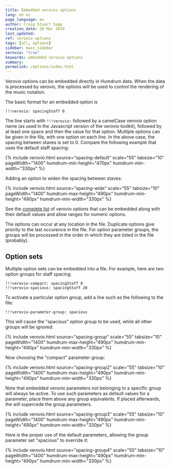 ```yaml
---
title: Embedded verovio options
lang: en es
page_language: en
author: Craig Stuart Sapp
creation_date: 20 Mar 2019
last_updated:
ref: verovio options
tags: [all, options]
sidebar: main_sidebar
verovio: "true"
keywords: embedded verovio options
summary: 
permalink: /options/index.html
---
```


Verovio options can be embedded directly in Humdrum data.  When the data is 
processed by verovio, the options will be used to control the rendering 
of the music notation.

The basic format for an embedded option is

```
!!!verovio: spacingStaff 0
```

The line starts with `!!!verovio:` followed by a camelCase verovio option name 
(as used in the Javascript version of the verovio toolkit), followed by at least
one space and then the value for that option.  Multiple options can be
given in the file, with one option on each line.  In the above case, the
spacing between staves is set to 0.  Compare the following example that uses the 
default staff spacing:


{% include verovio.html
	source="spacing-default"
	scale="55"
	tabsize="10"
	pageWidth="1400"
	humdrum-min-height="470px"
	humdrum-min-width="330px"
%}
<script type="application/x-humdrum" id="spacing-default">
**kern	**kern	**kern	**kern
*ICvox	*ICvox	*ICvox	*ICvox
*Ibass	*Itenor	*Ialto	*Isoprn
*I"Bass	*I"Tenor	*I"Alto	*I"Soprano
*clefF4	*clefGv2	*clefG2	*clefG2
*k[f#]	*k[f#]	*k[f#]	*k[f#]
*M4/4	*M4/4	*M4/4	*M4/4
*met(c)	*met(c)	*met(c)	*met(c)
4G	4B	4g	4dd
=1	=1	=1	=1
4C	8cL	4g	4ee
.	8BJ	.	.
4D	4A	4f#	8ddL
.	.	.	8ccJ
4E	4G	4g	8bL
.	.	.	8ccJ
8BBL	4G	8dL	4dd
8CJ	.	8eJ	.
=2	=2	=2	=2
2D;	2d;	2f#;	2a;
8GL	4d	4g	4b
8F#J	.	.	.
4E	4G	4g	4cc#
=	=	=	=
*-	*-	*-	*-
</script>

Adding an option to widen the spacing between staves:

{% include verovio.html
	source="spacing-wide"
	scale="55"
	tabsize="10"
	pageWidth="1400"
	humdrum-max-height="490px"
	humdrum-min-height="490px"
	humdrum-min-width="330px"
%}
<script type="application/x-humdrum" id="spacing-wide">
!!!verovio: spacingStaff 18
**kern	**kern	**kern	**kern
*ICvox	*ICvox	*ICvox	*ICvox
*Ibass	*Itenor	*Ialto	*Isoprn
*I"Bass	*I"Tenor	*I"Alto	*I"Soprano
*clefF4	*clefGv2	*clefG2	*clefG2
*k[f#]	*k[f#]	*k[f#]	*k[f#]
*M4/4	*M4/4	*M4/4	*M4/4
*met(c)	*met(c)	*met(c)	*met(c)
4G	4B	4g	4dd
=1	=1	=1	=1
4C	8cL	4g	4ee
.	8BJ	.	.
4D	4A	4f#	8ddL
.	.	.	8ccJ
4E	4G	4g	8bL
.	.	.	8ccJ
8BBL	4G	8dL	4dd
8CJ	.	8eJ	.
=2	=2	=2	=2
2D;	2d;	2f#;	2a;
8GL	4d	4g	4b
8F#J	.	.	.
4E	4G	4g	4cc#
=	=	=	=
*-	*-	*-	*-
</script>


See the [complete list](/options/list) of verovio options that can be
embedded along with their default values and allow ranges for numeric options.


The options can occur at any location in the file.  Duplicate options give 
priority to the last occurence in the file.  For option parameter groups, the
groups will be processed in the order in which they are listed in the 
file (probably).

## Option sets ##

Multiple option sets can be embedded into a file.  For example, here are
two option groups for staff spacing:

```
!!!verovio-compact: spacingStaff 0
!!!verovio-spacious: spacingStaff 20
```

To activate a particular option group, add a line such as the following to the file:

```
!!!verovio-parameter-group: spacious
```

This will cause the "spacious" option group to be used, while all other
groups will be ignored:


{% include verovio.html
	source="spacing-group"
	scale="55"
	tabsize="10"
	pageWidth="1400"
	humdrum-max-height="490px"
	humdrum-min-height="490px"
	humdrum-min-width="330px"
%}
<script type="application/x-humdrum" id="spacing-group">
!!!verovio-compact: spacingStaff 0
!!!verovio-compact: leftMarginClef 0.00
!!!verovio-spacious: spacingStaff 20
!!!verovio-spacious: leftMarginClef 2.00
!!!verovio-parameter-group: spacious
**kern	**kern	**kern	**kern
*ICvox	*ICvox	*ICvox	*ICvox
*Ibass	*Itenor	*Ialto	*Isoprn
*I"Bass	*I"Tenor	*I"Alto	*I"Soprano
*clefF4	*clefGv2	*clefG2	*clefG2
*k[f#]	*k[f#]	*k[f#]	*k[f#]
*M4/4	*M4/4	*M4/4	*M4/4
*met(c)	*met(c)	*met(c)	*met(c)
4G	4B	4g	4dd
=1	=1	=1	=1
4C	8cL	4g	4ee
.	8BJ	.	.
4D	4A	4f#	8ddL
.	.	.	8ccJ
4E	4G	4g	8bL
.	.	.	8ccJ
8BBL	4G	8dL	4dd
8CJ	.	8eJ	.
=2	=2	=2	=2
2D;	2d;	2f#;	2a;
8GL	4d	4g	4b
8F#J	.	.	.
4E	4G	4g	4cc#
=	=	=	=
*-	*-	*-	*-
</script>

Now choosing the "compact" parameter group:

{% include verovio.html
	source="spacing-group2"
	scale="55"
	tabsize="10"
	pageWidth="1400"
	humdrum-max-height="490px"
	humdrum-min-height="490px"
	humdrum-min-width="330px"
%}
<script type="application/x-humdrum" id="spacing-group2">
!!!verovio-compact: spacingStaff 0
!!!verovio-compact: leftMarginClef 0.00
!!!verovio-spacious: spacingStaff 20
!!!verovio-spacious: leftMarginClef 2.00
!!!verovio-parameter-group: compact
**kern	**kern	**kern	**kern
*ICvox	*ICvox	*ICvox	*ICvox
*Ibass	*Itenor	*Ialto	*Isoprn
*I"Bass	*I"Tenor	*I"Alto	*I"Soprano
*clefF4	*clefGv2	*clefG2	*clefG2
*k[f#]	*k[f#]	*k[f#]	*k[f#]
*M4/4	*M4/4	*M4/4	*M4/4
*met(c)	*met(c)	*met(c)	*met(c)
4G	4B	4g	4dd
=1	=1	=1	=1
4C	8cL	4g	4ee
.	8BJ	.	.
4D	4A	4f#	8ddL
.	.	.	8ccJ
4E	4G	4g	8bL
.	.	.	8ccJ
8BBL	4G	8dL	4dd
8CJ	.	8eJ	.
=2	=2	=2	=2
2D;	2d;	2f#;	2a;
8GL	4d	4g	4b
8F#J	.	.	.
4E	4G	4g	4cc#
=	=	=	=
*-	*-	*-	*-
</script>

Note that embedded verovio parameters not belonging to a
specific group will always be active.  To use such parameters
as default values for a parameter, place them above any
group equivalents.  If placed afterwards, the will supercede
the group parameters.


{% include verovio.html
	source="spacing-group3"
	scale="55"
	tabsize="10"
	pageWidth="1400"
	humdrum-max-height="490px"
	humdrum-min-height="490px"
	humdrum-min-width="330px"
%}
<script type="application/x-humdrum" id="spacing-group3">
!!!verovio-compact: spacingStaff 0
!!!verovio-spacious: spacingStaff 20
!!!verovio-parameter-group: spacious
!!!verovio: spacingStaff 0
**kern	**kern	**kern	**kern
*ICvox	*ICvox	*ICvox	*ICvox
*Ibass	*Itenor	*Ialto	*Isoprn
*I"Bass	*I"Tenor	*I"Alto	*I"Soprano
*clefF4	*clefGv2	*clefG2	*clefG2
*k[f#]	*k[f#]	*k[f#]	*k[f#]
*M4/4	*M4/4	*M4/4	*M4/4
*met(c)	*met(c)	*met(c)	*met(c)
4G	4B	4g	4dd
=1	=1	=1	=1
4C	8cL	4g	4ee
.	8BJ	.	.
4D	4A	4f#	8ddL
.	.	.	8ccJ
4E	4G	4g	8bL
.	.	.	8ccJ
8BBL	4G	8dL	4dd
8CJ	.	8eJ	.
=2	=2	=2	=2
2D;	2d;	2f#;	2a;
8GL	4d	4g	4b
8F#J	.	.	.
4E	4G	4g	4cc#
=	=	=	=
*-	*-	*-	*-
</script>


Here is the proper use of the default parameters, allowing the group
parameter set "spacious" to override it:


{% include verovio.html
	source="spacing-group4"
	scale="55"
	tabsize="10"
	pageWidth="1400"
	humdrum-max-height="490px"
	humdrum-min-height="490px"
	humdrum-min-width="330px"
%}
<script type="application/x-humdrum" id="spacing-group4">
!!!verovio: spacingStaff 0
!!!verovio-compact: spacingStaff 0
!!!verovio-spacious: spacingStaff 20
!!!verovio-parameter-group: spacious
**kern	**kern	**kern	**kern
*ICvox	*ICvox	*ICvox	*ICvox
*Ibass	*Itenor	*Ialto	*Isoprn
*I"Bass	*I"Tenor	*I"Alto	*I"Soprano
*clefF4	*clefGv2	*clefG2	*clefG2
*k[f#]	*k[f#]	*k[f#]	*k[f#]
*M4/4	*M4/4	*M4/4	*M4/4
*met(c)	*met(c)	*met(c)	*met(c)
4G	4B	4g	4dd
=1	=1	=1	=1
4C	8cL	4g	4ee
.	8BJ	.	.
4D	4A	4f#	8ddL
.	.	.	8ccJ
4E	4G	4g	8bL
.	.	.	8ccJ
8BBL	4G	8dL	4dd
8CJ	.	8eJ	.
=2	=2	=2	=2
2D;	2d;	2f#;	2a;
8GL	4d	4g	4b
8F#J	.	.	.
4E	4G	4g	4cc#
=	=	=	=
*-	*-	*-	*-
</script>




